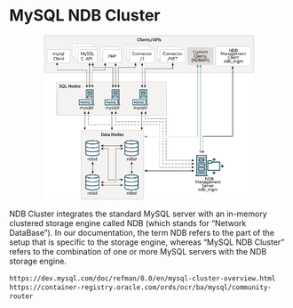 # MySQL NDB Cluster

<p align="center">
    <img src="./cluster-components-1.png" alt="architecture" width="75%">
</p>

NDB Cluster integrates the standard MySQL server with an in-memory clustered storage engine called NDB (which stands for “Network DataBase”). In our documentation, the term NDB refers to the part of the setup that is specific to the storage engine, whereas “MySQL NDB Cluster” refers to the combination of one or more MySQL servers with the NDB storage engine.

```
https://dev.mysql.com/doc/refman/8.0/en/mysql-cluster-overview.html
https://container-registry.oracle.com/ords/ocr/ba/mysql/community-router
```
